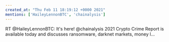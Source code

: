 ```yaml
---
created_at: "Thu Feb 11 18:19:12 +0000 2021"
mentions: ['HaileyLennonBTC', 'chainalysis']
---
```


RT @HaileyLennonBTC: It's here! @chainalysis 2021 Crypto Crime Report is available today and discusses ransomware, darknet markets, money l…